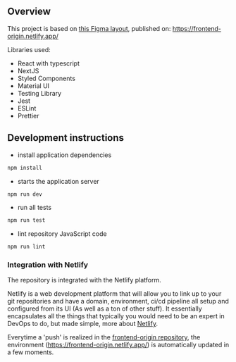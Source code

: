 ## Overview

This project is based on [this Figma layout](https://www.figma.com/file/Axdg0WSJURcxp8Arq3gg9x/Take-Home-Assignment-v2?node-id=1%3A512), published on: https://frontend-origin.netlify.app/

Libraries used:

- React with typescript
- NextJS
- Styled Components
- Material UI
- Testing Library
- Jest
- ESLint
- Prettier

## Development instructions

- install application dependencies

```bash
npm install
```

- starts the application server

```bash
npm run dev
```

- run all tests

```bash
npm run test
```

- lint repository JavaScript code

```bash
npm run lint
```

### Integration with Netlify

The repository is integrated with the Netlify platform.

Netlify is a web development platform that will allow you to link up to your git repositories and have a domain, environment, ci/cd pipeline all setup and configured from its UI (As well as a ton of other stuff). It essentially encapsulates all the things that typically you would need to be an expert in DevOps to do, but made simple, more about [Netlify](https://www.netlify.com/).

Everytime a 'push' is realized in the [frontend-origin repository](https://github.com/prazeres-rafael/frontend-origin), the environment (https://frontend-origin.netlify.app/) is automatically updated in a few moments.
